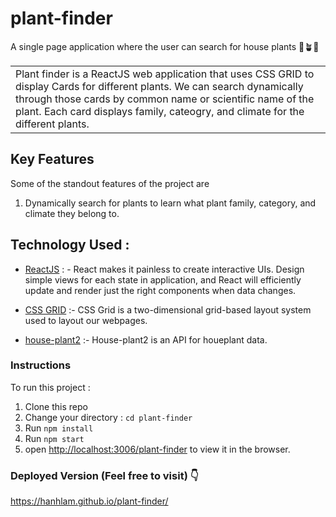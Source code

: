 # plant-finder

A single page application where the user can search for house plants 🌱🪴🌱

<table>
	<tr>
		<td>
			Plant finder is a ReactJS web application that uses CSS GRID to display Cards for different plants.  We can search dynamically through those cards by common name or scientific name of the plant.  Each card displays family, cateogry, and climate for the different plants. 
		</td>
	</tr>
</table>

## Key Features

Some of the standout features of the project are

1. Dynamically search for plants to learn what plant family, category, and climate they belong to.

## Technology Used :

- [ReactJS](https://reactjs.org/) : - React makes it painless to create interactive UIs. Design simple views for each state in application, and React will efficiently update and render just the right components when data changes.

- [CSS GRID](https://developer.mozilla.org/en-US/docs/Web/CSS/CSS_grid_layout) :- CSS Grid is a two-dimensional grid-based layout system used to layout our webpages.
- [house-plant2](https://rapidapi.com/mnai01/api/house-plants2/) :- House-plant2 is an API for houeplant data.

### Instructions

To run this project :

1. Clone this repo
2. Change your directory : `cd plant-finder`
3. Run `npm install`
4. Run `npm start`
5. open [http://localhost:3006/plant-finder](http://localhost:3006/plant-finder) to view it in the browser.

### Deployed Version (Feel free to visit) 👇

https://hanhlam.github.io/plant-finder/
